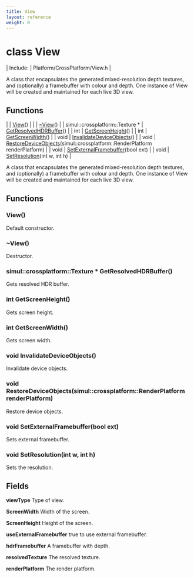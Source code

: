 ```yaml
---
title: View
layout: reference
weight: 0
---
```

class View
===

| Include: | Platform/CrossPlatform/View.h |

A class that encapsulates the generated mixed-resolution depth textures, and (optionally) a framebuffer with colour and depth.
One instance of View will be created and maintained for each live 3D view.
  


Functions
---

|  | [View](#View)() |
|  | [~View](#~View)() |
| simul::crossplatform::Texture * | [GetResolvedHDRBuffer](#GetResolvedHDRBuffer)() |
| int | [GetScreenHeight](#GetScreenHeight)() |
| int | [GetScreenWidth](#GetScreenWidth)() |
| void | [InvalidateDeviceObjects](#InvalidateDeviceObjects)() |
| void | [RestoreDeviceObjects](#RestoreDeviceObjects)(simul::crossplatform::RenderPlatform renderPlatform) |
| void | [SetExternalFramebuffer](#SetExternalFramebuffer)(bool ext) |
| void | [SetResolution](#SetResolution)(int w, int h) |

A class that encapsulates the generated mixed-resolution depth textures, and (optionally) a framebuffer with colour and depth.
One instance of View will be created and maintained for each live 3D view.
  


Functions
---

### <a name="View"/> View()
Default constructor.

### <a name="~View"/> ~View()
Destructor.

### <a name="GetResolvedHDRBuffer"/>simul::crossplatform::Texture * GetResolvedHDRBuffer()
Gets resolved HDR buffer.

### <a name="GetScreenHeight"/>int GetScreenHeight()
Gets screen height.

### <a name="GetScreenWidth"/>int GetScreenWidth()
Gets screen width.

### <a name="InvalidateDeviceObjects"/>void InvalidateDeviceObjects()
Invalidate device objects.

### <a name="RestoreDeviceObjects"/>void RestoreDeviceObjects(simul::crossplatform::RenderPlatform renderPlatform)
Restore device objects.

### <a name="SetExternalFramebuffer"/>void SetExternalFramebuffer(bool ext)
Sets external framebuffer.

### <a name="SetResolution"/>void SetResolution(int w, int h)
Sets the resolution.

Fields
---

**viewType**  Type of view.

**ScreenWidth**  Width of the screen.

**ScreenHeight**  Height of the screen.

**useExternalFramebuffer**  true to use external framebuffer.

**hdrFramebuffer**  A framebuffer with depth.

**resolvedTexture**  The resolved texture.

**renderPlatform**  The render platform.
